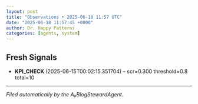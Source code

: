 ```yaml
---
layout: post
title: "Observations • 2025-06-18 11:57 UTC"
date: "2025-06-18 11:57:45 +0000"
author: Dr. Happy Patterns
categories: [agents, system]
---
```


## Fresh Signals

* **KPI_CHECK** (2025-06-15T00:02:15.351704) – scr=0.300 threshold=0.8 total=10

---

*Filed automatically by the A₀BlogStewardAgent.*
